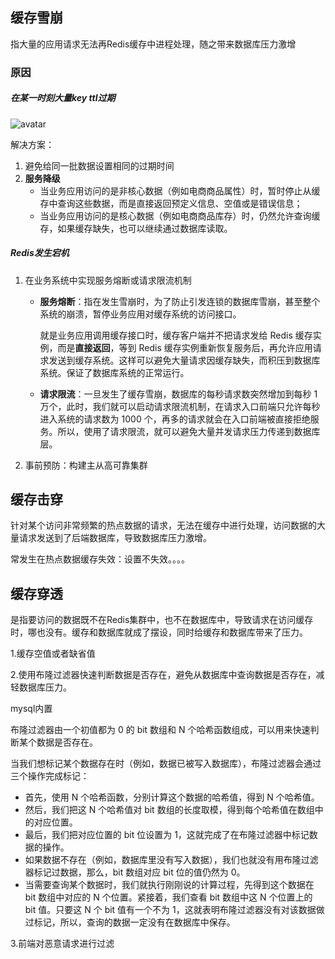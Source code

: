 ## 缓存雪崩

指大量的应用请求无法再Redis缓存中进程处理，随之带来数据库压力激增

### 原因

##### 在某一时刻大量key ttl过期

![avatar](https://static001.geekbang.org/resource/image/74/2e/74bb1aa4b2213e3ff29e2ee701e8f72e.jpg)

解决方案：

1. 避免给同一批数据设置相同的过期时间
2. **服务降级**
   * 当业务应用访问的是非核心数据（例如电商商品属性）时，暂时停止从缓存中查询这些数据，而是直接返回预定义信息、空值或是错误信息；
   * 当业务应用访问的是核心数据（例如电商商品库存）时，仍然允许查询缓存，如果缓存缺失，也可以继续通过数据库读取。

##### Redis发生宕机

1. 在业务系统中实现服务熔断或请求限流机制

   * **服务熔断**：指在发生雪崩时，为了防止引发连锁的数据库雪崩，甚至整个系统的崩溃，暂停业务应用对缓存系统的访问接口。

     就是业务应用调用缓存接口时，缓存客户端并不把请求发给 Redis 缓存实例，而是**直接返回**，等到 Redis 缓存实例重新恢复服务后，再允许应用请求发送到缓存系统。这样可以避免大量请求因缓存缺失，而积压到数据库系统。保证了数据库系统的正常运行。

   * **请求限流**：一旦发生了缓存雪崩，数据库的每秒请求数突然增加到每秒 1 万个，此时，我们就可以启动请求限流机制，在请求入口前端只允许每秒进入系统的请求数为 1000 个，再多的请求就会在入口前端被直接拒绝服务。所以，使用了请求限流，就可以避免大量并发请求压力传递到数据库层。

2. 事前预防：构建主从高可靠集群

## 缓存击穿

针对某个访问非常频繁的热点数据的请求，无法在缓存中进行处理，访问数据的大量请求发送到了后端数据库，导致数据库压力激增。

常发生在热点数据缓存失效：设置不失效。。。。 



## 缓存穿透

是指要访问的数据既不在Redis集群中，也不在数据库中，导致请求在访问缓存时，哪也没有。缓存和数据库就成了摆设，同时给缓存和数据库带来了压力。

1.缓存空值或者缺省值

2.使用布隆过滤器快速判断数据是否存在，避免从数据库中查询数据是否存在，减轻数据库压力。

mysql内置

布隆过滤器由一个初值都为 0 的 bit 数组和 N 个哈希函数组成，可以用来快速判断某个数据是否存在。

当我们想标记某个数据存在时（例如，数据已被写入数据库），布隆过滤器会通过三个操作完成标记：

* 首先，使用 N 个哈希函数，分别计算这个数据的哈希值，得到 N 个哈希值。
* 然后，我们把这 N 个哈希值对 bit 数组的长度取模，得到每个哈希值在数组中的对应位置。
* 最后，我们把对应位置的 bit 位设置为 1，这就完成了在布隆过滤器中标记数据的操作。
* 如果数据不存在（例如，数据库里没有写入数据），我们也就没有用布隆过滤器标记过数据，那么，bit 数组对应 bit 位的值仍然为 0。
* 当需要查询某个数据时，我们就执行刚刚说的计算过程，先得到这个数据在 bit 数组中对应的 N 个位置。紧接着，我们查看 bit 数组中这 N 个位置上的 bit 值。只要这 N 个 bit 值有一个不为 1，这就表明布隆过滤器没有对该数据做过标记，所以，查询的数据一定没有在数据库中保存。

3.前端对恶意请求进行过滤